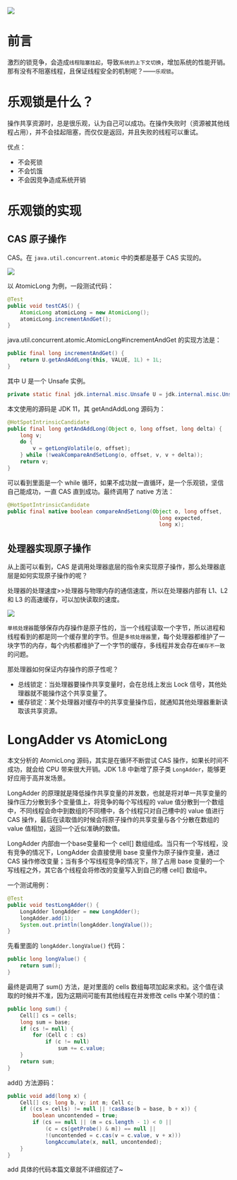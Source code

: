 ![](http://yano.oss-cn-beijing.aliyuncs.com/2020-12-08-095930.jpg)

# 前言

激烈的锁竞争，会造成`线程阻塞挂起`，导致`系统的上下文切换`，增加系统的性能开销。那有没有不阻塞线程，且保证线程安全的机制呢？——`乐观锁`。

# 乐观锁是什么？

操作共享资源时，总是很乐观，认为自己可以成功。在操作失败时（资源被其他线程占用），并不会挂起阻塞，而仅仅是返回，并且失败的线程可以重试。

优点：
- 不会死锁
- 不会饥饿
- 不会因竞争造成系统开销

# 乐观锁的实现

## CAS 原子操作

CAS。在 `java.util.concurrent.atomic` 中的类都是基于 CAS 实现的。

![](http://yano.oss-cn-beijing.aliyuncs.com/2020-12-08-100536.png)

以 AtomicLong 为例，一段测试代码：

```java
@Test
public void testCAS() {
    AtomicLong atomicLong = new AtomicLong();
    atomicLong.incrementAndGet();
}
```

java.util.concurrent.atomic.AtomicLong#incrementAndGet 的实现方法是：

```java
public final long incrementAndGet() {
    return U.getAndAddLong(this, VALUE, 1L) + 1L;
}
```

其中 U 是一个 Unsafe 实例。

```java
private static final jdk.internal.misc.Unsafe U = jdk.internal.misc.Unsafe.getUnsafe();
```

本文使用的源码是 JDK 11，其 getAndAddLong 源码为：

```java
@HotSpotIntrinsicCandidate
public final long getAndAddLong(Object o, long offset, long delta) {
    long v;
    do {
        v = getLongVolatile(o, offset);
    } while (!weakCompareAndSetLong(o, offset, v, v + delta));
    return v;
}
```

可以看到里面是一个 while 循环，如果不成功就一直循环，是一个乐观锁，坚信自己能成功，一直 CAS 直到成功。最终调用了 native 方法：

```java
@HotSpotIntrinsicCandidate
public final native boolean compareAndSetLong(Object o, long offset,
                                                long expected,
                                                long x);
```

## 处理器实现原子操作

从上面可以看到，CAS 是调用处理器底层的指令来实现原子操作，那么处理器底层是如何实现原子操作的呢？

处理器的处理速度>>处理器与物理内存的通信速度，所以在处理器内部有 L1、L2 和 L3 的高速缓存，可以加快读取的速度。

![](http://yano.oss-cn-beijing.aliyuncs.com/2020-12-09-054558.jpg)

`单核处理器`能够保存内存操作是原子性的，当一个线程读取一个字节，所以进程和线程看到的都是同一个缓存里的字节。但是`多核处理器`里，每个处理器都维护了一块字节的内存，每个内核都维护了一个字节的缓存，多线程并发会存在`缓存不一致`的问题。

那处理器如何保证内存操作的原子性呢？
- 总线锁定：当处理器要操作共享变量时，会在总线上发出 Lock 信号，其他处理器就不能操作这个共享变量了。
- 缓存锁定：某个处理器对缓存中的共享变量操作后，就通知其他处理器重新读取该共享资源。

# LongAdder vs AtomicLong

本文分析的 AtomicLong 源码，其实是在循环不断尝试 CAS 操作，如果长时间不成功，就会给 CPU 带来很大开销。JDK 1.8 中新增了原子类 `LongAdder`，能够更好应用于高并发场景。

LongAdder 的原理就是降低操作共享变量的并发数，也就是将对单一共享变量的操作压力分散到多个变量值上，将竞争的每个写线程的 value 值分散到一个数组中，不同线程会命中到数组的不同槽中，各个线程只对自己槽中的 value 值进行 CAS 操作，最后在读取值的时候会将原子操作的共享变量与各个分散在数组的 value 值相加，返回一个近似准确的数值。

LongAdder 内部由一个base变量和一个 cell[] 数组组成。当只有一个写线程，没有竞争的情况下，LongAdder 会直接使用 base 变量作为原子操作变量，通过 CAS 操作修改变量；当有多个写线程竞争的情况下，除了占用 base 变量的一个写线程之外，其它各个线程会将修改的变量写入到自己的槽 cell[] 数组中。

一个测试用例：

```java
@Test
public void testLongAdder() {
    LongAdder longAdder = new LongAdder();
    longAdder.add(1);
    System.out.println(longAdder.longValue());
}
```

先看里面的 `longAdder.longValue()` 代码：

```java
public long longValue() {
    return sum();
}
```

最终是调用了 sum() 方法，是对里面的 cells 数组每项加起来求和。这个值在读取的时候并不准，因为这期间可能有其他线程在并发修改 cells 中某个项的值：

```java
public long sum() {
    Cell[] cs = cells;
    long sum = base;
    if (cs != null) {
        for (Cell c : cs)
            if (c != null)
                sum += c.value;
    }
    return sum;
}
```

add() 方法源码：

```java
public void add(long x) {
    Cell[] cs; long b, v; int m; Cell c;
    if ((cs = cells) != null || !casBase(b = base, b + x)) {
        boolean uncontended = true;
        if (cs == null || (m = cs.length - 1) < 0 ||
            (c = cs[getProbe() & m]) == null ||
            !(uncontended = c.cas(v = c.value, v + x)))
            longAccumulate(x, null, uncontended);
    }
}
```

add 具体的代码本篇文章就不详细叙述了~